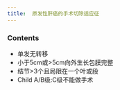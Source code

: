 ```yaml
---
title:  原发性肝癌的手术切除适应征
--- 
```


### Contents
- 单发无转移
- 小于5cm或>5cm向外生长包膜完整
- 结节>3个且局限在一个叶或段
- Child A/B级:C级不能做手术
